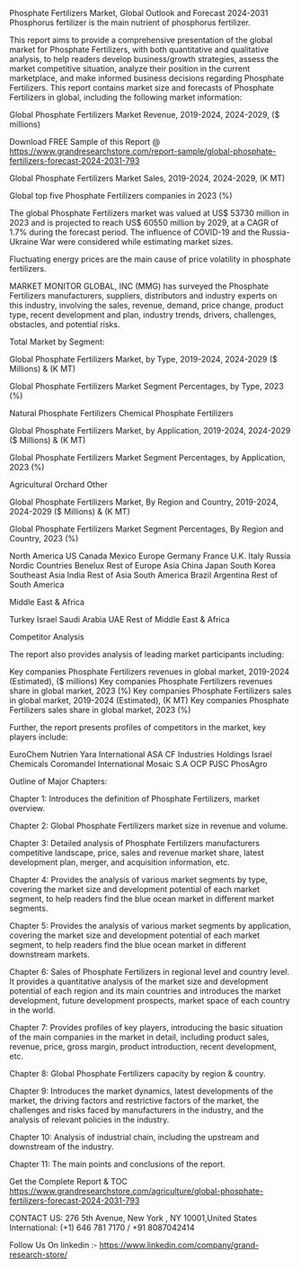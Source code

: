 Phosphate Fertilizers Market, Global Outlook and Forecast 2024-2031
Phosphorus fertilizer is the main nutrient of phosphorus fertilizer.

This report aims to provide a comprehensive presentation of the global market for Phosphate Fertilizers, with both quantitative and qualitative analysis, to help readers develop business/growth strategies, assess the market competitive situation, analyze their position in the current marketplace, and make informed business decisions regarding Phosphate Fertilizers. This report contains market size and forecasts of Phosphate Fertilizers in global, including the following market information:

Global Phosphate Fertilizers Market Revenue, 2019-2024, 2024-2029, ($ millions)

Download FREE Sample of this Report @ https://www.grandresearchstore.com/report-sample/global-phosphate-fertilizers-forecast-2024-2031-793

Global Phosphate Fertilizers Market Sales, 2019-2024, 2024-2029, (K MT)

Global top five Phosphate Fertilizers companies in 2023 (%)

The global Phosphate Fertilizers market was valued at US$ 53730 million in 2023 and is projected to reach US$ 60550 million by 2029, at a CAGR of 1.7% during the forecast period. The influence of COVID-19 and the Russia-Ukraine War were considered while estimating market sizes.

Fluctuating energy prices are the main cause of price volatility in phosphate fertilizers.

MARKET MONITOR GLOBAL, INC (MMG) has surveyed the Phosphate Fertilizers manufacturers, suppliers, distributors and industry experts on this industry, involving the sales, revenue, demand, price change, product type, recent development and plan, industry trends, drivers, challenges, obstacles, and potential risks.

Total Market by Segment:

Global Phosphate Fertilizers Market, by Type, 2019-2024, 2024-2029 ($ Millions) & (K MT)

Global Phosphate Fertilizers Market Segment Percentages, by Type, 2023 (%)

Natural Phosphate Fertilizers
Chemical Phosphate Fertilizers

Global Phosphate Fertilizers Market, by Application, 2019-2024, 2024-2029 ($ Millions) & (K MT)

Global Phosphate Fertilizers Market Segment Percentages, by Application, 2023 (%)

Agricultural
Orchard
Other

Global Phosphate Fertilizers Market, By Region and Country, 2019-2024, 2024-2029 ($ Millions) & (K MT)

Global Phosphate Fertilizers Market Segment Percentages, By Region and Country, 2023 (%)

North America
US
Canada
Mexico
Europe
Germany
France
U.K.
Italy
Russia
Nordic Countries
Benelux
Rest of Europe
Asia
China
Japan
South Korea
Southeast Asia
India
Rest of Asia
South America
Brazil
Argentina
Rest of South America

Middle East & Africa

Turkey
Israel
Saudi Arabia
UAE
Rest of Middle East & Africa

Competitor Analysis

The report also provides analysis of leading market participants including:

Key companies Phosphate Fertilizers revenues in global market, 2019-2024 (Estimated), ($ millions)
Key companies Phosphate Fertilizers revenues share in global market, 2023 (%)
Key companies Phosphate Fertilizers sales in global market, 2019-2024 (Estimated), (K MT)
Key companies Phosphate Fertilizers sales share in global market, 2023 (%)

Further, the report presents profiles of competitors in the market, key players include:

EuroChem
Nutrien
Yara International ASA
CF Industries Holdings
Israel Chemicals
Coromandel International
Mosaic
S.A OCP
PJSC PhosAgro

Outline of Major Chapters:

Chapter 1: Introduces the definition of Phosphate Fertilizers, market overview.

Chapter 2: Global Phosphate Fertilizers market size in revenue and volume.

Chapter 3: Detailed analysis of Phosphate Fertilizers manufacturers competitive landscape, price, sales and revenue market share, latest development plan, merger, and acquisition information, etc.

Chapter 4: Provides the analysis of various market segments by type, covering the market size and development potential of each market segment, to help readers find the blue ocean market in different market segments.

Chapter 5: Provides the analysis of various market segments by application, covering the market size and development potential of each market segment, to help readers find the blue ocean market in different downstream markets.

Chapter 6: Sales of Phosphate Fertilizers in regional level and country level. It provides a quantitative analysis of the market size and development potential of each region and its main countries and introduces the market development, future development prospects, market space of each country in the world.

Chapter 7: Provides profiles of key players, introducing the basic situation of the main companies in the market in detail, including product sales, revenue, price, gross margin, product introduction, recent development, etc.

Chapter 8: Global Phosphate Fertilizers capacity by region & country.

Chapter 9: Introduces the market dynamics, latest developments of the market, the driving factors and restrictive factors of the market, the challenges and risks faced by manufacturers in the industry, and the analysis of relevant policies in the industry.

Chapter 10: Analysis of industrial chain, including the upstream and downstream of the industry.

Chapter 11: The main points and conclusions of the report.

Get the Complete Report & TOC https://www.grandresearchstore.com/agriculture/global-phosphate-fertilizers-forecast-2024-2031-793

CONTACT US:
276 5th Avenue, New York , NY 10001,United States
International: (+1) 646 781 7170 / +91 8087042414

Follow Us On linkedin :- https://www.linkedin.com/company/grand-research-store/
